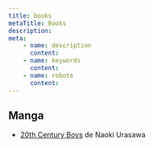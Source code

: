 ```yaml
---
title: books
metaTitle: Books
description:
meta:
    - name: description
      content:
    - name: keywords
      content:
    - name: robots
      content: 
---
```


## Manga
- [20th Century Boys](https://fr.wikipedia.org/wiki/20th_Century_Boys) de Naoki Urasawa
